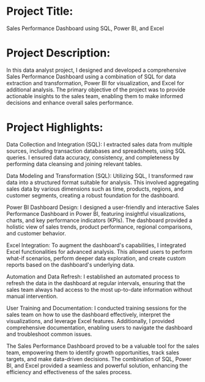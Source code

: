 # Project Title: 
Sales Performance Dashboard using SQL, Power BI, and Excel
# Project Description:
In this data analyst project, I designed and developed a comprehensive Sales Performance Dashboard using a combination of SQL for data extraction and transformation, Power BI for visualization, and Excel for additional analysis. The primary objective of the project was to provide actionable insights to the sales team, enabling them to make informed decisions and enhance overall sales performance.

# Project Highlights:

Data Collection and Integration (SQL): I extracted sales data from multiple sources, including transaction databases and spreadsheets, using SQL queries. I ensured data accuracy, consistency, and completeness by performing data cleansing and joining relevant tables.

Data Modeling and Transformation (SQL): Utilizing SQL, I transformed raw data into a structured format suitable for analysis. This involved aggregating sales data by various dimensions such as time, products, regions, and customer segments, creating a robust foundation for the dashboard.

Power BI Dashboard Design: I designed a user-friendly and interactive Sales Performance Dashboard in Power BI, featuring insightful visualizations, charts, and key performance indicators (KPIs). The dashboard provided a holistic view of sales trends, product performance, regional comparisons, and customer behavior.

Excel Integration: To augment the dashboard's capabilities, I integrated Excel functionalities for advanced analysis. This allowed users to perform what-if scenarios, perform deeper data exploration, and create custom reports based on the dashboard's underlying data.

Automation and Data Refresh: I established an automated process to refresh the data in the dashboard at regular intervals, ensuring that the sales team always had access to the most up-to-date information without manual intervention.

User Training and Documentation: I conducted training sessions for the sales team on how to use the dashboard effectively, interpret the visualizations, and leverage Excel features. Additionally, I provided comprehensive documentation, enabling users to navigate the dashboard and troubleshoot common issues.

The Sales Performance Dashboard proved to be a valuable tool for the sales team, empowering them to identify growth opportunities, track sales targets, and make data-driven decisions. The combination of SQL, Power BI, and Excel provided a seamless and powerful solution, enhancing the efficiency and effectiveness of the sales process.
